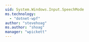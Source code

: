 ```yaml
---
uid: System.Windows.Input.SpeechMode
ms.technology: 
  - "dotnet-wpf"
author: "stevehoag"
ms.author: "shoag"
manager: "wpickett"
---
```


